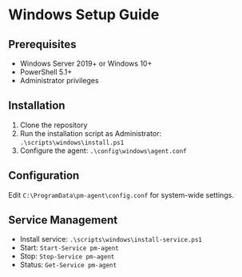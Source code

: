 # Windows Setup Guide

## Prerequisites  
- Windows Server 2019+ or Windows 10+
- PowerShell 5.1+
- Administrator privileges

## Installation
1. Clone the repository
2. Run the installation script as Administrator: `.\scripts\windows\install.ps1`
3. Configure the agent: `.\config\windows\agent.conf`

## Configuration
Edit `C:\ProgramData\pm-agent\config.conf` for system-wide settings.

## Service Management
- Install service: `.\scripts\windows\install-service.ps1`
- Start: `Start-Service pm-agent`
- Stop: `Stop-Service pm-agent`
- Status: `Get-Service pm-agent`

